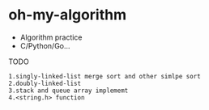 # oh-my-algorithm
- Algorithm practice
- C/Python/Go...



TODO

```
1.singly-linked-list merge sort and other simlpe sort
2.doubly-linked-list
3.stack and queue array implememt
4.<string.h> function
```

